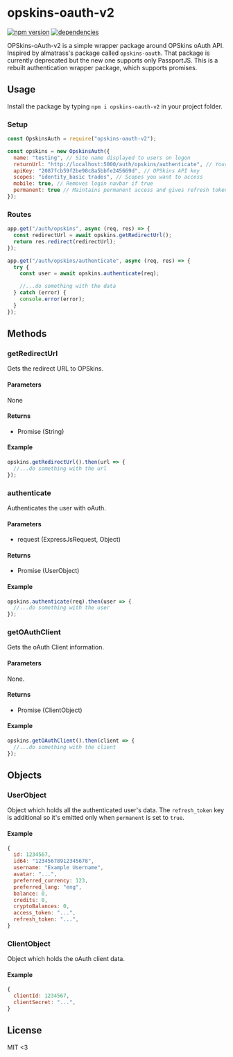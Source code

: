 # opskins-oauth-v2

[![npm version](https://badge.fury.io/js/opskins-oauth-v2.svg)](https://badge.fury.io/js/opskins-oauth-v2)
[![dependencies](https://david-dm.org/leevihalme/opskins-oauth-v2.svg)](https://david-dm.org/leevihalme/opskins-oauth-v2.svg)

OPSkins-oAuth-v2 is a simple wrapper package around OPSkins oAuth API. Inspired by almatrass's package called `opskins-oauth`. That package is currently deprecated but the new one supports only PassportJS. This is a rebuilt authentication wrapper package, which supports promises.

## Usage

Install the package by typing `npm i opskins-oauth-v2` in your project folder.

### Setup

```javascript
const OpskinsAuth = require("opskins-oauth-v2");

const opskins = new OpskinsAuth({
  name: "testing", // Site name displayed to users on logon
  returnUrl: "http://localhost:5000/auth/opskins/authenticate", // Your return route
  apiKey: "2087fcb59f2be98c8a5bbfe245669d", // OPSkins API key
  scopes: "identity_basic trades", // Scopes you want to access
  mobile: true, // Removes login navbar if true
  permanent: true // Maintains permanent access and gives refresh token if true
});
```

### Routes

```javascript
app.get("/auth/opskins", async (req, res) => {
  const redirectUrl = await opskins.getRedirectUrl();
  return res.redirect(redirectUrl);
});

app.get("/auth/opskins/authenticate", async (req, res) => {
  try {
    const user = await opskins.authenticate(req);

    //...do something with the data
  } catch (error) {
    console.error(error);
  }
});
```

## Methods

### getRedirectUrl

Gets the redirect URL to OPSkins.

#### Parameters

None

#### Returns

- Promise (String)

#### Example

```javascript
opskins.getRedirectUrl().then(url => {
  //...do something with the url
});
```

### authenticate

Authenticates the user with oAuth.

#### Parameters

- request (ExpressJsRequest, Object)

#### Returns

- Promise (UserObject)

#### Example

```javascript
opskins.authenticate(req).then(user => {
  //...do something with the user
});
```

### getOAuthClient

Gets the oAuth Client information.

#### Parameters

None.

#### Returns

- Promise (ClientObject)

#### Example

```javascript
opskins.getOAuthClient().then(client => {
  //...do something with the client
});
```

## Objects

### UserObject

Object which holds all the authenticated user's data. The `refresh_token` key is additional so it's emitted only when `permanent` is set to `true`.

#### Example

```javascript
{
  id: 1234567,
  id64: "12345678912345678",
  username: "Example Username",
  avatar: "...",
  preferred_currency: 123,
  preferred_lang: "eng",
  balance: 0,
  credits: 0,
  cryptoBalances: 0,
  access_token: "...",
  refresh_token: "...",
}
```

### ClientObject

Object which holds the oAuth client data.

#### Example

```javascript
{
  clientId: 1234567,
  clientSecret: "...",
}
```

## License

MIT <3
